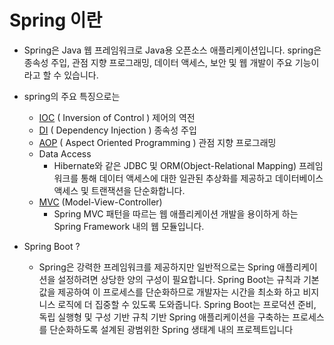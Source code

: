 # Spring 이란
- Spring은 Java 웹 프레임워크로 Java용 오픈소스 애플리케이션입니다. spring은 종속성 주입, 관점 지향 프로그래밍, 데이터 액세스, 보안 및 웹 개발이 주요 기능이라고 할 수 있습니다.

- spring의 주요 특징으로는 
  - [IOC](http://github.com/nyeong-nyeong/TIL/blob/main/Spring/IOC.md) ( Inversion of Control ) 제어의 역전
  - [DI](http://github.com/nyeong-nyeong/TIL/blob/main/Spring/DI.md) ( Dependency Injection ) 종속성 주입
  - [AOP](http://github.com/nyeong-nyeong/TIL/blob/main/Spring/AOP.md) ( Aspect Oriented Programming ) 관점 지향 프로그래밍 
  - Data Access 
    - Hibernate와 같은 JDBC 및 ORM(Object-Relational Mapping) 프레임워크를 통해 데이터 액세스에 대한 일관된 추상화를 제공하고 데이터베이스 액세스 및 트랜잭션을 단순화합니다.
  - [MVC](http://github.com/nyeong-nyeong/spring_first?tab=readme-ov-file#spring-mvc) (Model-View-Controller)
    - Spring MVC 패턴을 따르는 웹 애플리케이션 개발을 용이하게 하는 Spring Framework 내의 웹 모듈입니다.


- Spring Boot ?
  - Spring은 강력한 프레임워크를 제공하지만 일반적으로는 Spring 애플리케이션을 설정하려면 상당한 양의 구성이 필요합니다. Spring Boot는 규칙과 기본값을 제공하여 이 프로세스를 단순화하므로 개발자는 시간을 최소화 하고 비지니스 로직에 더 집중할 수 있도록 도와줍니다. Spring Boot는 프로덕션 준비, 독립 실행형 및 구성 기반 규칙 기반 Spring 애플리케이션을 구축하는 프로세스를 단순화하도록 설계된 광범위한 Spring 생태계 내의 프로젝트입니다 

